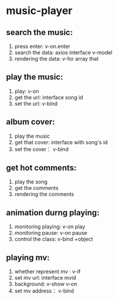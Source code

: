 # music-player
## search the music:
1. press enter: v-on.enter 
2. search the data: axios interface v-model
3. rendering the data: v-for array that 

## play the music:
1. play: v-on
2. get the url: interface song id  
3. set the url: v-bind

## album cover:
1. play the music 
2. get that cover: interface with song's id 
3. set the cover： v-bind

## get hot comments:
1. play the song
2. get the comments 
3. rendering the comments 

## animation durng playing:
1. monitoring playing: v-on play
2. monitoring pause: v-on pause
3. control the class: v-bind +object

## playing mv:
1. whether represent mv : v-if
2. set mv url: interface mvid
3. background: v-show v-on
4. set mv address： v-bind
